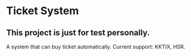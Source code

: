 # Ticket System
## This project is just for test personally.

A system that can buy ticket automatically.
Current support: KKTIX, HSR.